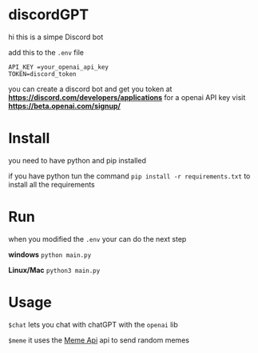 # discordGPT
hi this is a simpe Discord bot

add this to the `.env` file
```
API_KEY =your_openai_api_key
TOKEN=discord_token
```
you can create a discord bot and get you token at **https://discord.com/developers/applications**
for a openai API key visit **https://beta.openai.com/signup/**

# Install
you need to have python and pip installed

if you have python tun the command `pip install -r requirements.txt` to install all the requirements


# Run 
when you modified the `.env` your can do the next step


**windows**
`python main.py`

**Linux/Mac**
`python3 main.py`


# Usage
`$chat` lets you chat with chatGPT with the `openai` lib

`$meme` it uses the  <a href="https://github.com/D3vd/Meme_Api">Meme Api</a>  api to send random memes  

